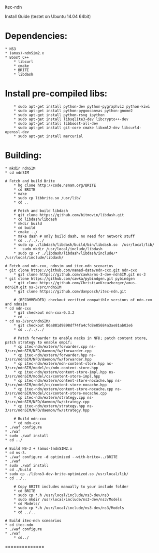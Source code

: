 itec-ndn

Install Guide (testet on Ubuntu 14.04 64bit)

# Dependencies:
    * NS3
    * (amus)-ndnSim2.x
    * Boost C++
		* libcurl
		* cmake
		* BRITE
		* libdash

# Install pre-compiled libs:
		* sudo apt-get install python-dev python-pygraphviz python-kiwi
		* sudo apt-get install python-pygoocanvas python-gnome2
		* sudo apt-get install python-rsvg ipython
		* sudo apt-get install libsqlite3-dev libcrypto++-dev
		* sudo apt-get install libboost-all-dev
		* sudo apt-get install git-core cmake libxml2-dev libcurl4-openssl-dev
		* sudo apt-get install mercurial

# Building:

    * mkdir ndnSIM
    * cd ndnSIM

    # Fetch and build Brite
		* hg clone http://code.nsnam.org/BRITE
		* cd BRITE
		* make
		* sudo cp libbrite.so /usr/lib/
		* cd ..

		# Fetch and build libdash
		* git clone https://github.com/bitmovin/libdash.git
		* cd libdash/libdash
		* mkdir build
		* cd build
		* cmake ../
		* make dash # only build dash, no need for network stuff
		* cd ../../../
		* sudo cp ./libdash/libdash/build/bin/libdash.so  /usr/local/lib/
		*	sudo mkdir /usr/local/include/libdash
		* sudo cp -r ./libdash/libdash/libdash/include/* /usr/local/include/libdash/

    # Fetch and ndn-cxx, ndnsim and itec-ndn scenarios
    * git clone https://github.com/named-data/ndn-cxx.git ndn-cxx
		* git clone https://github.com/cawka/ns-3-dev-ndnSIM.git ns-3
    * git clone https://github.com/cawka/pybindgen.git pybindgen
		* git clone https://github.com/ChristianKreuzberger/amus-ndnSIM.git ns-3/src/ndnSIM
		* git clone https://github.com/danposch/itec-ndn.git

		# (RECOMMENDED) checkout verified compatible versions of ndn-cxx and ndnsim
    * cd ndn-cxx
		* git checkout ndn-cxx-0.3.2
		* cd ..
    * cd ns-3/src/ndnSIM/
		* git checkout 86a881d9898df74fa4cfd8e85684a3ae81ab02e6
		* cd ../../../
		
		# Patch forwarder to enable nacks in NFD; patch content store, patch strategy to enable ompif;
		* cp itec-ndn/extern/forwarder.cpp ns-3/src/ndnSIM/NFD/daemon/fw/forwarder.cpp
		* cp itec-ndn/extern/forwarder.hpp ns-3/src/ndnSIM/NFD/daemon/fw/forwarder.hpp
		* cp itec-ndn/extern/ndn-content-store.hpp ns-3/src/ndnSIM/model/cs/ndn-content-store.hpp
		* cp itec-ndn/extern/content-store-impl.hpp ns-3/src/ndnSIM/model/cs/content-store-impl.hpp
		* cp itec-ndn/extern/content-store-nocache.hpp ns-3/src/ndnSIM/model/cs/content-store-nocache.hpp
		* cp itec-ndn/extern/content-store-nocache.cpp ns-3/src/ndnSIM/model/cs/content-store-nocache.cpp
		* cp itec-ndn/extern/strategy.cpp ns-3/src/ndnSIM/NFD/daemon/fw/strategy.cpp
		* cp itec-ndn/extern/strategy.hpp ns-3/src/ndnSIM/NFD/daemon/fw/strategy.hpp

		# Build ndn-cxx
		* cd ndn-cxx
    * ./waf configure
    * ./waf
    * sudo ./waf install
    * cd ../

    # Build NS-3 + (amus-)ndnSIM2.x
    * cd ns-3.
    * ./waf configure -d optimized --with-brite=../BRITE
    * ./waf
    * sudo ./waf install
    * cd ./build
    * sudo cp ./libns3-dev-brite-optimized.so /usr/local/lib/
    * cd ../..

		# Copy BRITE includes manually to your include folder
		* cd BRITE
		* sudo cp *.h /usr/local/include/ns3-dev/ns3
		* sudo mkdir /usr/local/include/ns3-dev/ns3/Models
		* cd Models/
		* sudo cp *.h /usr/local/include/ns3-dev/ns3/Models
		* cd ../..

    # Build itec-ndn scnearios
    * cd itec-ndn
    * ./waf configure
    * ./waf 
		* cd../

==============

